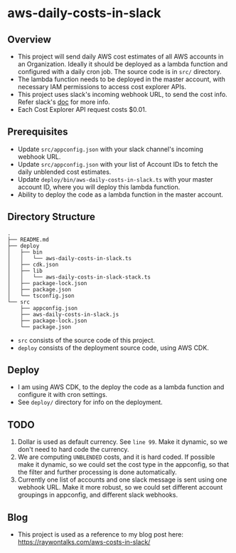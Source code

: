 # aws-daily-costs-in-slack

## Overview
* This project will send daily AWS cost estimates of all AWS accounts in an Organization. Ideally it should be deployed as a lambda function and configured with a daily cron job. The source code is in `src/` directory.
* The lambda function needs to be deployed in the master account, with necessary IAM permissions to access cost explorer APIs.
* This project uses slack's incoming webhook URL, to send the cost info. Refer slack's [doc](https://api.slack.com/messaging/webhooks) for more info.
* Each Cost Explorer API request costs $0.01.

## Prerequisites
* Update `src/appconfig.json` with your slack channel's incoming webhook URL.
* Update `src/appconfig.json` with your list of Account IDs to fetch the daily unblended cost estimates.
* Update `deploy/bin/aws-daily-costs-in-slack.ts` with your master account ID, where you will deploy this lambda function.
* Ability to deploy the code as a lambda function in the master account.

## Directory Structure

```
.
├── README.md
├── deploy
│   ├── bin
│   │   └── aws-daily-costs-in-slack.ts
│   ├── cdk.json
│   ├── lib
│   │   └── aws-daily-costs-in-slack-stack.ts
│   ├── package-lock.json
│   ├── package.json
│   └── tsconfig.json
└── src
    ├── appconfig.json
    ├── aws-daily-costs-in-slack.js
    ├── package-lock.json
    └── package.json
```

* `src` consists of the source code of this project. 
* `deploy` consists of the deployment source code, using AWS CDK.

## Deploy
* I am using AWS CDK, to the deploy the code as a lambda function and configure it with cron settings.
* See `deploy/` directory for info on the deployment.

## TODO
1. Dollar is used as default currency. See `line 99`. Make it dynamic, so we don't need to hard code the currency.
2. We are computing `UNBLENDED` costs, and it is hard coded. If possible make it dynamic, so we could set the cost type in the appconfig, so that the filter and further processing is done automatically.
3. Currently one list of accounts and one slack message is sent using one webhook URL. Make it more robust, so we could set different account groupings in appconfig, and different slack webhooks.

## Blog

* This project is used as a reference to my blog post here: https://raywontalks.com/aws-costs-in-slack/